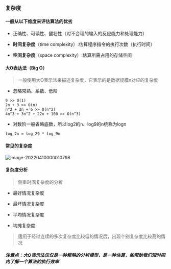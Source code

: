 ### 复杂度

#### 一般从以下维度来评估算法的优劣

* 正确性、可读性、健壮性（对不合理的输入的反应能力和处理能力）

* **时间复杂度**（time complexity）:估算程序指令的执行次数（执行时间）
* **空间复杂度**（space complexity）:估算所需占用的存储空间

#### 大O表达法（Big O）

> 一般使用大O表示法来描述复杂度，它表示的是数据规模n对应的复杂度

* 忽略常熟、系数、低阶

```
9 >> O(1)
2n + 3 >> O(n)
n^2 + 2n + 6 >> O(n^2)
4n^3 + 3n^2 + 22n + 100 >> O(n^3)
```

* 对数阶一般省略底数，所以log2的n、log9的n统称为logn

```
log_2⁡n = log_2⁡9 * log_9⁡n
```

#### 常见的复杂度

![image-20220410000010798](/Users/guo/Notes/学习算法与数据结构笔记/01_复杂度_常见复杂度.png)

#### 复杂度分析

> 侧重时间复杂度的分析

* 最好情况复杂度



* 最坏情况复杂度



* 平均情况复杂度



* 均摊复杂度

> 适用于经过连续的多次复杂度比较低的情况后，出现个别复杂度比较高的情况



##### 注意点：大O表示法仅仅是一种粗略的分析模型，是一种估算，能帮助我们短时间内了解一个算法的执行效率



